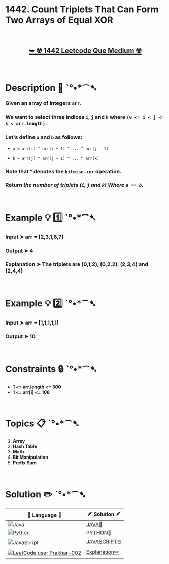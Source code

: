 # 1442. Count Triplets That Can Form Two Arrays of Equal XOR

</br>

<h2 align="center"> 

<a href="https://leetcode.com/problems/count-triplets-that-can-form-two-arrays-of-equal-xor/?envType=daily-question&envId=2024-05-21"><strong>➥ ☢️ 1442 Leetcode Que Medium ☢️ </strong></a>
</h2>

</br>

# Description 📜 ˋ°•*⁀➷

### Given an array of integers `arr`.

### We want to select three indices `i`, `j` and `k` where `(0 <= i < j <= k < arr.length)`.

### Let's define `a` and `b` as follows:

- `a = arr[i] ^ arr[i + 1] ^ ... ^ arr[j - 1]`

- `b = arr[j] ^ arr[j + 1] ^ ... ^ arr[k]`

### Note that ^ denotes the `bitwise-xor` operation.

### Return *the number of triplets (`i`, `j` and `k`) Where `a == b`*.



</br>

# Example 💡 1️⃣ ˋ°•*⁀➷

  ### Input  ➤  arr = [2,3,1,6,7]

  ### Output  ➤ 4

  ### Explanation  ➤ The triplets are (0,1,2), (0,2,2), (2,3,4) and (2,4,4)

</br>

# Example 💡 2️⃣ ˋ°•*⁀➷

  ### Input ➤ arr = [1,1,1,1,1]

  ### Output  ➤ 10

</br>

# Constraints 🔒 ˋ°•*⁀➷

- **1 <= arr.length <= 300**
- **1 <= arr[i] <= 108**

</br>

# Topics 📋 ˋ°•*⁀➷

1. **Array**
2. **Hash Table**
3. **Math**
4. **Bit Manipulation**
5. **Prefix Sum**


</br>

# Solution ✏️ ˋ°•*⁀➷

| 📒 Language 📒  | 🪶 Solution 🪶 |
| ------------- | ------------- |
|  ![Java](https://img.shields.io/badge/java-%23ED8B00.svg?style=for-the-badge&logo=openjdk&logoColor=white)  | [JAVA🍁](https://github.com/Prakhar-002/LEETCODE/blob/main/%F0%9F%93%9C%20Daily%20Challange%20%F0%9F%92%A1/05%20May%20%F0%9F%8C%88%202024/30%20-%2005%20-%202024%20---%20%E2%9C%8F%EF%B8%8F%201442.%20Count%20Triplets%20That%20Can%20Form%20Two%20Arrays%20of%20Equal%20XOR%20%20%F0%9F%8D%B0%20%F0%9F%8D%81%20%E2%98%83%EF%B8%8F/%F0%9F%8D%81JAVA_1442(N%5E2)_CountTripletsThatCanFormTwoArraysOfEqualXOR.java) |
|  ![Python](https://img.shields.io/badge/python-3670A0?style=for-the-badge&logo=python&logoColor=ffdd54)    | [PYTHON🍰](https://github.com/Prakhar-002/LEETCODE/blob/main/%F0%9F%93%9C%20Daily%20Challange%20%F0%9F%92%A1/05%20May%20%F0%9F%8C%88%202024/30%20-%2005%20-%202024%20---%20%E2%9C%8F%EF%B8%8F%201442.%20Count%20Triplets%20That%20Can%20Form%20Two%20Arrays%20of%20Equal%20XOR%20%20%F0%9F%8D%B0%20%F0%9F%8D%81%20%E2%98%83%EF%B8%8F/%F0%9F%8D%B0PYTHON_1442(N%5E2)_CountTripletsThatCanFormTwoArraysOfEqualXOR.py) |
| ![JavaScript](https://img.shields.io/badge/javascript-%23323330.svg?style=for-the-badge&logo=javascript&logoColor=%23F7DF1E)   | [JAVASCRIPT☃️](https://github.com/Prakhar-002/LEETCODE/blob/main/%F0%9F%93%9C%20Daily%20Challange%20%F0%9F%92%A1/05%20May%20%F0%9F%8C%88%202024/30%20-%2005%20-%202024%20---%20%E2%9C%8F%EF%B8%8F%201442.%20Count%20Triplets%20That%20Can%20Form%20Two%20Arrays%20of%20Equal%20XOR%20%20%F0%9F%8D%B0%20%F0%9F%8D%81%20%E2%98%83%EF%B8%8F/%E2%98%83%EF%B8%8FJAVASCRIPT_1442(N%5E2)_CountTripletsThatCanFormTwoArraysOfEqualXOR.js) |
|  [![LeetCode user Prakhar-002](https://img.shields.io/badge/dynamic/json?style=for-the-badge&labelColor=black&color=%23ffa116&label=Solved&query=solvedOverTotal&url=https%3A%2F%2Fleetcode-badge.vercel.app%2Fapi%2Fusers%2FPrakhar-002&logo=leetcode&logoColor=yellow)](https://leetcode.com/Prakhar-002/)  | [Explanation✏️](https://leetcode.com/problems/count-triplets-that-can-form-two-arrays-of-equal-xor/solutions/5230002/100-beats-champion-s-explanation-cute-formatted-with-examples-3-languages)  |
